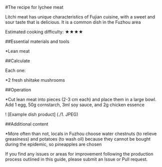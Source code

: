 #The recipe for lychee meat

Litchi meat has unique characteristics of Fujian cuisine, with a sweet and sour taste that is delicious. It is a common dish in the Fuzhou area

Estimated cooking difficulty: ★★★★

##Essential materials and tools

*Lean meat

##Calculate

Each one:

*2 fresh shiitake mushrooms

##Operation

*Cut lean meat into pieces (2-3 cm each) and place them in a large bowl. Add 1 egg, 50g cornstarch, 3ml soy sauce, and 2g chicken essence

! [Example dish product] (./1. JPEG)

##Additional content

*More often than not, locals in Fuzhou choose water chestnuts (to relieve greasiness) and potatoes (to wash oil) because they cannot be bought during the epidemic, so pineapples are chosen

If you find any issues or areas for improvement following the production process outlined in this guide, please submit an Issue or Pull request.